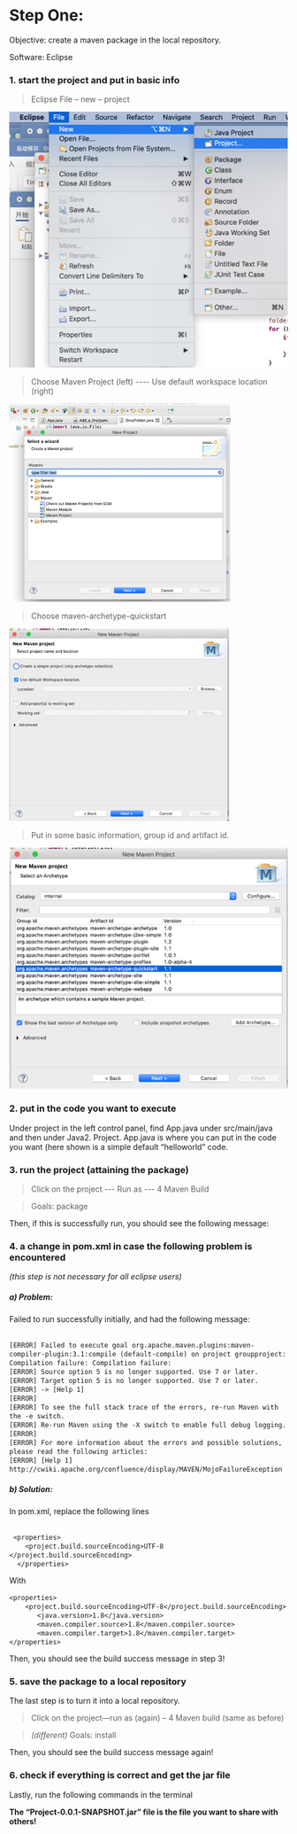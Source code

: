 # Step One:
Objective: create a maven package in the local repository. 

Software: Eclipse 

### 1. start the project and put in basic info 
> Eclipse File – new – project 

![image](https://github.com/yxie21/manual/blob/master/1.jpg?raw=true)

> Choose Maven Project (left)  ---- Use default workspace location (right)

![image](https://github.com/yxie21/manual/blob/master/2.png?raw=true)

> Choose maven-archetype-quickstart

![image](https://github.com/yxie21/manual/blob/master/3.png?raw=true)

> Put in some basic information, group id and artifact id. 

![image](https://github.com/yxie21/manual/blob/master/4.png?raw=true)
 
### 2. put in the code you want to execute 

Under project in the left control panel, find App.java under src/main/java and then under Java2. Project. App.java is where you can put in the code you want (here shown is a simple default “helloworld” code. 
 


### 3. run the project (attaining the package)

> Click on the project --- Run as --- 4 Maven Build
 

> Goals: package
 
Then, if this is successfully run, you should see the following message: 
 

### 4. a change in pom.xml in case the following problem is encountered 

*(this step is not necessary for all eclipse users)*

##### a)	Problem: 

Failed to run successfully initially, and had the following message:

```

[ERROR] Failed to execute goal org.apache.maven.plugins:maven-compiler-plugin:3.1:compile (default-compile) on project groupproject: Compilation failure: Compilation failure: 
[ERROR] Source option 5 is no longer supported. Use 7 or later.
[ERROR] Target option 5 is no longer supported. Use 7 or later.
[ERROR] -> [Help 1]
[ERROR] 
[ERROR] To see the full stack trace of the errors, re-run Maven with the -e switch.
[ERROR] Re-run Maven using the -X switch to enable full debug logging.
[ERROR] 
[ERROR] For more information about the errors and possible solutions, please read the following articles:
[ERROR] [Help 1] http://cwiki.apache.org/confluence/display/MAVEN/MojoFailureException

```

##### b)	Solution: 

In pom.xml, replace the following lines 

```

 <properties>
    <project.build.sourceEncoding>UTF-8 </project.build.sourceEncoding>
  </properties>

  ```

With 

```
<properties>
    <project.build.sourceEncoding>UTF-8</project.build.sourceEncoding>
       <java.version>1.8</java.version>
       <maven.compiler.source>1.8</maven.compiler.source>
       <maven.compiler.target>1.8</maven.compiler.target>
</properties>
```

Then, you should see the build success message in step 3!

### 5. save the package to a local repository 

The last step is to turn it into a local repository. 

> Click on the project—run as (again) – 4 Maven build (same as before)
 

> *(different)* Goals: install 
 

Then, you should see the build success message again!

### 6. check if everything is correct and get the jar file

Lastly, run the following commands in the terminal
 

**The “Project-0.0.1-SNAPSHOT.jar” file is the file you want to share with others!**

